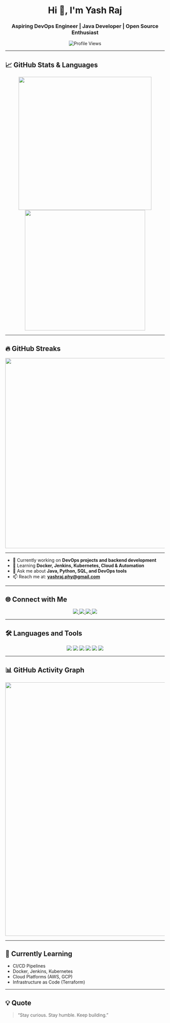 <h1 align="center">Hi 👋, I'm Yash Raj</h1>
<h3 align="center">Aspiring DevOps Engineer | Java Developer | Open Source Enthusiast</h3>

<p align="center">
  <img src="https://komarev.com/ghpvc/?username=yashphy04&label=Profile%20views&color=0e75b6&style=flat" alt="Profile Views" />
</p>

---

## 📈 GitHub Stats & Languages

<p align="center">
  <img src="https://github-readme-stats.vercel.app/api?username=yashphy04&show_icons=true&theme=github_dark" width="420" />
  <img src="https://github-readme-stats.vercel.app/api/top-langs/?username=yashphy04&layout=compact&theme=github_dark" width="380" />
</p>

---

## 🔥 GitHub Streaks

<p align="center">
  <img src="https://github-readme-streak-stats.herokuapp.com/?user=yashphy04&theme=github-dark-blue" width="600" />
</p>

---

- 🔭 Currently working on **DevOps projects and backend development**
- 🌱 Learning **Docker, Jenkins, Kubernetes, Cloud & Automation**
- 💬 Ask me about **Java, Python, SQL, and DevOps tools**
- 📫 Reach me at: **yashraj.phy@gmail.com**

---

## 🌐 Connect with Me

<p align="center">
  <a href="https://www.linkedin.com/in/yash-raj-83401ya" target="_blank">
    <img src="https://img.shields.io/badge/LinkedIn-0A66C2?style=for-the-badge&logo=linkedin&logoColor=white" />
  </a>
  <a href="mailto:yashraj.phy@gmail.com">
    <img src="https://img.shields.io/badge/Gmail-EA4335?style=for-the-badge&logo=gmail&logoColor=white" />
  </a>
  <a href="https://portfolio1-khaki-iota.vercel.app/" target="_blank">
    <img src="https://img.shields.io/badge/Portfolio-000000?style=for-the-badge&logo=vercel&logoColor=white" />
  </a>
  <a href="https://leetcode.com/u/user4233Ba/" target="_blank">
    <img src="https://img.shields.io/badge/LeetCode-FFA116?style=for-the-badge&logo=leetcode&logoColor=black" />
  </a>
</p>

---

## 🛠️ Languages and Tools

<p align="center">
  <img src="https://img.shields.io/badge/Java-ED8B00?style=for-the-badge&logo=java&logoColor=white" />
  <img src="https://img.shields.io/badge/Python-3776AB?style=for-the-badge&logo=python&logoColor=white" />
  <img src="https://img.shields.io/badge/C-00599C?style=for-the-badge&logo=c&logoColor=white" />
  <img src="https://img.shields.io/badge/SQL-4479A1?style=for-the-badge&logo=mysql&logoColor=white" />
  <img src="https://img.shields.io/badge/Linux-FCC624?style=for-the-badge&logo=linux&logoColor=black" />
  <img src="https://img.shields.io/badge/Git-F05032?style=for-the-badge&logo=git&logoColor=white" />
</p>

---

## 📊 GitHub Activity Graph

<p align="center">
  <img src="https://github-readme-activity-graph.vercel.app/graph?username=yashphy04&theme=github-compact" width="800" />
</p>

---

## 🎯 Currently Learning

- CI/CD Pipelines
- Docker, Jenkins, Kubernetes
- Cloud Platforms (AWS, GCP)
- Infrastructure as Code (Terraform)

---

## 💡 Quote

> “Stay curious. Stay humble. Keep building.”
